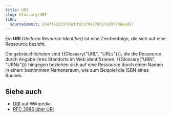 ```yaml
---
title: URI
slug: Glossary/URI
l10n:
  sourceCommit: 2547f622337d6cbf8c3794776b17ed377d6aad57
---
```


Ein **URI** _(Uniform Resource Identifier)_ ist eine Zeichenfolge, die sich auf eine Ressource bezieht.

Die gebräuchlichsten sind {{Glossary("URL", "URLs")}}, die die Ressource durch Angabe ihres Standorts im Web identifizieren. {{Glossary("URN", "URNs")}} hingegen beziehen sich auf eine Ressource durch einen Namen in einem bestimmten Namensraum, wie zum Beispiel die ISBN eines Buches.

## Siehe auch

- [URI](https://en.wikipedia.org/wiki/URI) auf Wikipedia
- [RFC 3986 über URI](https://datatracker.ietf.org/doc/html/rfc3986)
